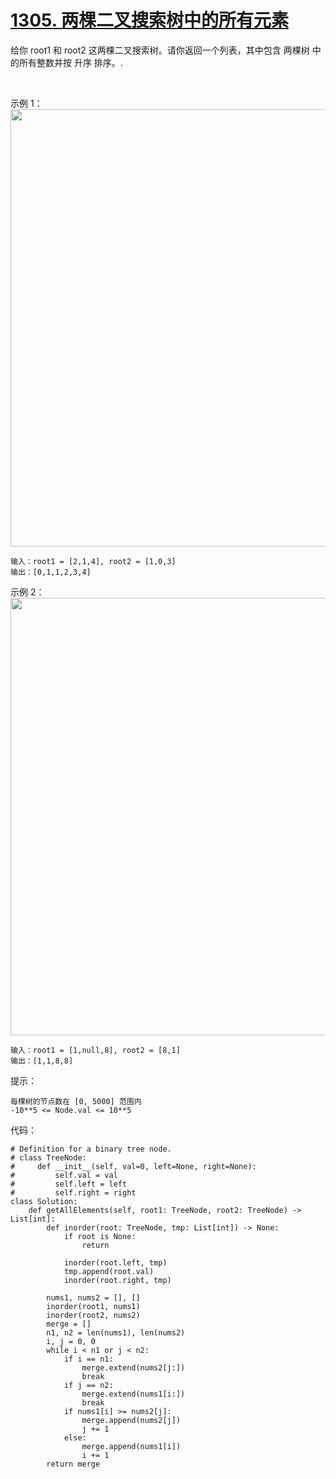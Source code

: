 # [1305. 两棵二叉搜索树中的所有元素](https://leetcode-cn.com/problems/all-elements-in-two-binary-search-trees/)

给你 root1 和 root2 这两棵二叉搜索树。请你返回一个列表，其中包含 两棵树 中的所有整数并按 升序 排序。.

 

示例 1：
<img src="https://assets.leetcode-cn.com/aliyun-lc-upload/uploads/2019/12/29/q2-e1.png" width="700" />

```
输入：root1 = [2,1,4], root2 = [1,0,3]
输出：[0,1,1,2,3,4]
```
示例 2：
<img src="https://assets.leetcode-cn.com/aliyun-lc-upload/uploads/2019/12/29/q2-e5-.png" width="700" />

```
输入：root1 = [1,null,8], root2 = [8,1]
输出：[1,1,8,8]
```

提示：
```
每棵树的节点数在 [0, 5000] 范围内
-10**5 <= Node.val <= 10**5
```

代码：
```python3
# Definition for a binary tree node.
# class TreeNode:
#     def __init__(self, val=0, left=None, right=None):
#         self.val = val
#         self.left = left
#         self.right = right
class Solution:
    def getAllElements(self, root1: TreeNode, root2: TreeNode) -> List[int]:
        def inorder(root: TreeNode, tmp: List[int]) -> None:
            if root is None:
                return

            inorder(root.left, tmp)
            tmp.append(root.val)
            inorder(root.right, tmp)
        
        nums1, nums2 = [], []
        inorder(root1, nums1)
        inorder(root2, nums2)
        merge = []
        n1, n2 = len(nums1), len(nums2)
        i, j = 0, 0
        while i < n1 or j < n2:
            if i == n1:
                merge.extend(nums2[j:])
                break
            if j == n2:
                merge.extend(nums1[i:])
                break
            if nums1[i] >= nums2[j]:
                merge.append(nums2[j])
                j += 1
            else:
                merge.append(nums1[i])
                i += 1
        return merge
```
